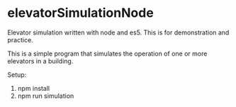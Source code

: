 # elevatorSimulationNode
Elevator simulation written with node and es5. This is for demonstration and practice.

This is a simple program that simulates the operation of one or more elevators in a building.

Setup:

  1. npm install
  2. npm run simulation
